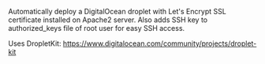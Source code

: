 Automatically deploy a DigitalOcean droplet with Let's Encrypt SSL certificate installed on Apache2 server.
Also adds SSH key to authorized_keys file of root user for easy SSH access.

Uses DropletKit: https://www.digitalocean.com/community/projects/droplet-kit
